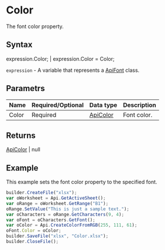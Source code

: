 # Color

The font color property.

## Syntax

expression.Color; &#124; expression.Color = Color;

`expression` - A variable that represents a [ApiFont](../ApiFont.md) class.

## Parametrs

| **Name** | **Required/Optional** | **Data type** | **Description** |
| ------------- | ------------- | ------------- | ------------- |
| Color | Required | [ApiColor](../../ApiColor/ApiColor.md) | Font color. |

## Returns

[ApiColor](../../ApiColor/ApiColor.md) &#124; null

## Example

This example sets the font color property to the specified font.

```javascript
builder.CreateFile("xlsx");
var oWorksheet = Api.GetActiveSheet();
var oRange = oWorksheet.GetRange("B1");
oRange.SetValue("This is just a sample text.");
var oCharacters = oRange.GetCharacters(9, 4);
var oFont = oCharacters.GetFont();
var oColor = Api.CreateColorFromRGB(255, 111, 61);
oFont.Color = oColor;
builder.SaveFile("xlsx", "Color.xlsx");
builder.CloseFile();
```